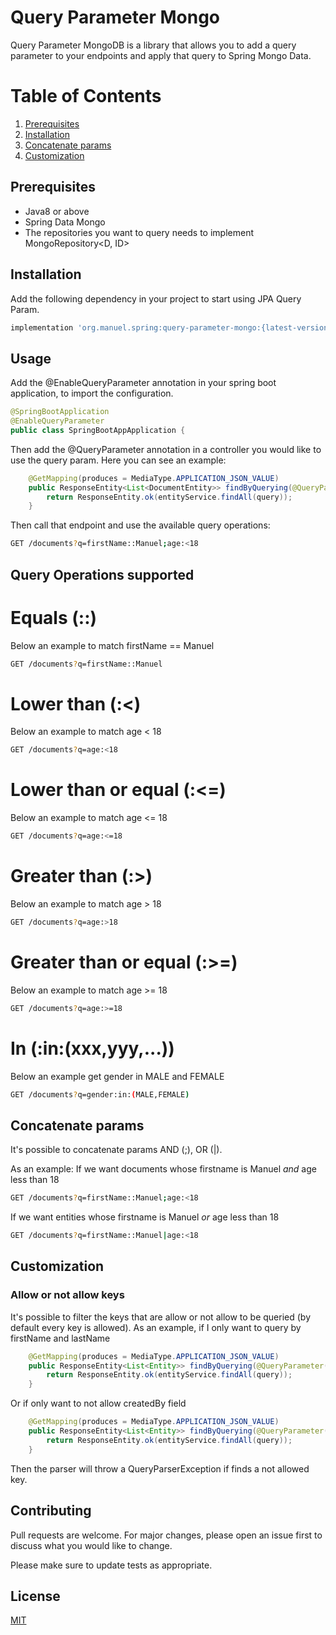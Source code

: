 # Query Parameter Mongo

Query Parameter MongoDB is a library that allows you to add a query parameter to your endpoints and apply that query to Spring Mongo Data.

# Table of Contents
1. [Prerequisites](#prerequisites)
2. [Installation](#installation)
3. [Concatenate params](#concatenate-params)
3. [Customization](#customization)

## Prerequisites

- Java8 or above
- Spring Data Mongo
- The repositories you want to query needs to implement MongoRepository<D, ID>

## Installation

Add the following dependency in your project to start using JPA Query Param.

```bash
implementation 'org.manuel.spring:query-parameter-mongo:{latest-version}'
```

## Usage

Add the @EnableQueryParameter annotation in your spring boot application, to import the configuration.

```java
@SpringBootApplication
@EnableQueryParameter
public class SpringBootAppApplication {
```

Then add the @QueryParameter annotation in a controller you would like to use the query param.
Here you can see an example:

```java
    @GetMapping(produces = MediaType.APPLICATION_JSON_VALUE)
    public ResponseEntity<List<DocumentEntity>> findByQuerying(@QueryParameter(document = DocumentEntity.class) Query query) {
        return ResponseEntity.ok(entityService.findAll(query));
    }
```

Then call that endpoint and use the available query operations:

```bash
GET /documents?q=firstName::Manuel;age:<18
```

## Query Operations supported

# Equals (::)

Below an example to match firstName == Manuel
```bash
GET /documents?q=firstName::Manuel
```

# Lower than (:<)

Below an example to match age < 18
```bash
GET /documents?q=age:<18
```

# Lower than or equal (:<=)

Below an example to match age <= 18
```bash
GET /documents?q=age:<=18
```

# Greater than (:>)

Below an example to match age > 18
```bash
GET /documents?q=age:>18
```

# Greater than or equal (:>=)

Below an example to match age >= 18
```bash
GET /documents?q=age:>=18
```

# In (:in:(xxx,yyy,...))

Below an example get gender in MALE and FEMALE
```bash
GET /documents?q=gender:in:(MALE,FEMALE)
```

## Concatenate params

It's possible to concatenate params AND (;), OR (|).

As an example:
If we want documents whose firstname is Manuel *and* age less than 18
```bash
GET /documents?q=firstName::Manuel;age:<18
```
If we want entities whose firstname is Manuel *or* age less than 18
```bash
GET /documents?q=firstName::Manuel|age:<18
```

## Customization

### Allow or not allow keys

It's possible to filter the keys that are allow or not allow to be queried (by default every key is allowed).
As an example, if I only want to query by firstName and lastName
```java
    @GetMapping(produces = MediaType.APPLICATION_JSON_VALUE)
    public ResponseEntity<List<Entity>> findByQuerying(@QueryParameter(entity = Entity.class, allowedKeys={"firstName", "lastName"}) Specification<Entity> query) {
        return ResponseEntity.ok(entityService.findAll(query));
    }
```
Or if only want to not allow createdBy field
```java
    @GetMapping(produces = MediaType.APPLICATION_JSON_VALUE)
    public ResponseEntity<List<Entity>> findByQuerying(@QueryParameter(entity = Entity.class, notAllowedKeys="createdBy") Specification<Entity> query) {
        return ResponseEntity.ok(entityService.findAll(query));
    }
```

Then the parser will throw a QueryParserException if finds a not allowed key.

## Contributing
Pull requests are welcome. For major changes, please open an issue first to discuss what you would like to change.

Please make sure to update tests as appropriate.

## License
[MIT](https://choosealicense.com/licenses/mit/)